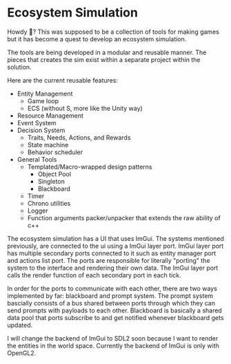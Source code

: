 # Ecosystem Simulation
Howdy 🤠? This was supposed to be a collection of tools for making games but it has become a quest to develop an ecosystem simulation.

The tools are being developed in a modular and reusable manner. The pieces that creates the sim exist within a separate project within the solution. 

Here are the current reusable features:
- Entity Management
    - Game loop
    - ECS (without S, more like the Unity way)
- Resource Management
- Event System
- Decision System
    - Traits, Needs, Actions, and Rewards 
    - State machine
    - Behavior scheduler
- General Tools 
    - Templated/Macro-wrapped design patterns
        - Object Pool
        - Singleton
        - Blackboard
    - Timer
    - Chrono utilities
    - Logger
    - Function arguments packer/unpacker that extends the raw ability of c++ 

The ecosystem simulation has a UI that uses ImGui. The systems mentioned previously, are connected to the ui using a ImGui layer port. ImGui layer port has multiple secondary ports connected to it such as entity manager port and actions list port. The ports are responsible for literally "porting" the system to the interface and rendering their own data. The ImGui layer port calls the render function of each secondary port in each tick.

In order for the ports to communicate with each other, there are two ways implemented by far: blackboard and prompt system. The prompt system bascially consists of a bus shared between ports through which they can send prompts with payloads to each other. Blackboard is basically a shared data pool that ports subscribe to and get notified whenever blackboard gets updated.

I will change the backend of ImGui to SDL2 soon because I want to render the entities in the world space. Currently the backend of ImGui is only with OpenGL2.
